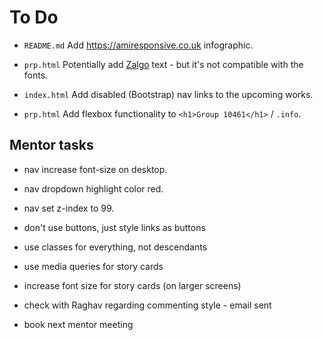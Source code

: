 # To Do

- `README.md` Add https://amiresponsive.co.uk infographic.

- `prp.html` Potentially add [Zalgo](https://zalgo.org) text - but it's not compatible with the fonts.

- `index.html` Add disabled (Bootstrap) nav links to the upcoming works.

- `prp.html` Add flexbox functionality to `<h1>Group 10461</h1>` / `.info`.

## Mentor tasks

- nav increase font-size on desktop.
- nav dropdown highlight color red.
- nav set z-index to 99.
- don't use buttons, just style links as buttons
- use classes for everything, not descendants
- use media queries for story cards
- increase font size for story cards (on larger screens)

- check with Raghav regarding commenting style - email sent

- book next mentor meeting